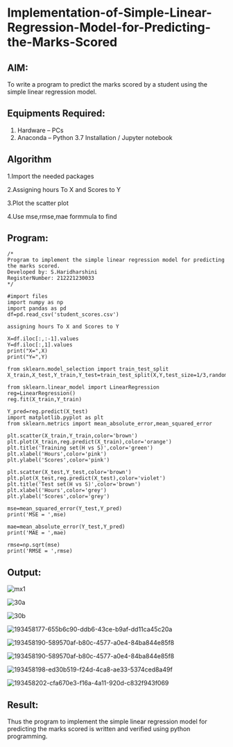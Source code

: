 # Implementation-of-Simple-Linear-Regression-Model-for-Predicting-the-Marks-Scored

## AIM:
To write a program to predict the marks scored by a student using the simple linear regression model.

## Equipments Required:
1. Hardware – PCs
2. Anaconda – Python 3.7 Installation / Jupyter notebook

## Algorithm
1.Import the needed packages

2.Assigning hours To X and Scores to Y

3.Plot the scatter plot

4.Use mse,rmse,mae formmula to find

## Program:
```
/*
Program to implement the simple linear regression model for predicting the marks scored.
Developed by: S.Haridharshini
RegisterNumber: 212221230033 
*/
```
```
#import files
import numpy as np
import pandas as pd
df=pd.read_csv('student_scores.csv')

assigning hours To X and Scores to Y

X=df.iloc[:,:-1].values
Y=df.iloc[:,1].values
print("X=",X)
print("Y=",Y)

from sklearn.model_selection import train_test_split
X_train,X_test,Y_train,Y_test=train_test_split(X,Y,test_size=1/3,random_state=0)

from sklearn.linear_model import LinearRegression
reg=LinearRegression()
reg.fit(X_train,Y_train)

Y_pred=reg.predict(X_test)
import matplotlib.pyplot as plt
from sklearn.metrics import mean_absolute_error,mean_squared_error

plt.scatter(X_train,Y_train,color='brown')
plt.plot(X_train,reg.predict(X_train),color='orange')
plt.title('Training set(H vs S)',color='green')
plt.xlabel('Hours',color='pink')
plt.ylabel('Scores',color='pink')

plt.scatter(X_test,Y_test,color='brown')
plt.plot(X_test,reg.predict(X_test),color='violet')
plt.title('Test set(H vs S)',color='brown')
plt.xlabel('Hours',color='grey')
plt.ylabel('Scores',color='grey')

mse=mean_squared_error(Y_test,Y_pred)
print('MSE = ',mse)

mae=mean_absolute_error(Y_test,Y_pred)
print('MAE = ',mae)

rmse=np.sqrt(mse)
print('RMSE = ',rmse)

```


## Output:
![mx1](https://user-images.githubusercontent.com/94168395/204467046-1e1bf69b-244d-469c-ae85-18c7fd8d1dd7.png)

![30a](https://user-images.githubusercontent.com/94168395/204467126-a00d6531-f4d7-432a-b690-fe2ac805d55d.png)

![30b](https://user-images.githubusercontent.com/94168395/204467148-f02b2a81-3068-4db4-be85-d8022c7de51f.png)

![193458177-655b6c90-ddb6-43ce-b9af-dd11ca45c20a](https://user-images.githubusercontent.com/94169318/193607735-68f645dc-8340-49c2-b22e-74e104856d1a.png)

![193458190-589570af-b80c-4577-a0e4-84ba844e85f8](https://user-images.githubusercontent.com/94169318/193607779-61905f2d-ed8c-4ba5-b105-f096c9f1f616.png)

![193458190-589570af-b80c-4577-a0e4-84ba844e85f8](https://user-images.githubusercontent.com/94169318/193608043-0a8987a5-d757-4099-9410-0bc854bd54fa.png)

![193458198-ed30b519-f24d-4ca8-ae33-5374ced8a49f](https://user-images.githubusercontent.com/94169318/193608117-0ea88216-e9e4-41e8-bc79-a6ff1470491d.png)

![193458202-cfa670e3-f16a-4a11-920d-c832f943f069](https://user-images.githubusercontent.com/94169318/193608163-e9e7f42d-8ceb-4428-8081-e577100a660d.png)



## Result:
Thus the program to implement the simple linear regression model for predicting the marks scored is written and verified using python programming.
